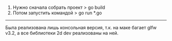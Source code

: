 1. Нужно сначала собрать проект
        > go build
2. Потом запустить командой
        > go run *.go
***
Была реализована лишь консольная версия, т.к. на маке багает glfw v3.2, а все
библиотеки 2d dev реализованы на ней.
